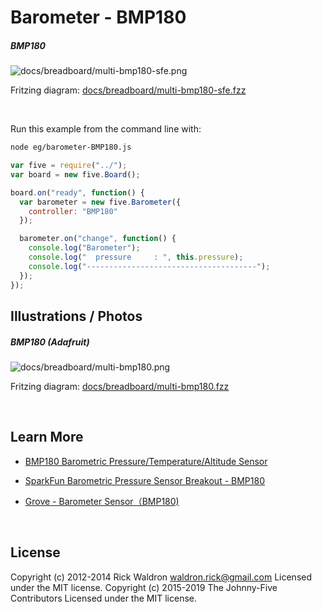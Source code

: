 <!--remove-start-->

# Barometer - BMP180

<!--remove-end-->






##### BMP180



![docs/breadboard/multi-bmp180-sfe.png](breadboard/multi-bmp180-sfe.png)<br>

Fritzing diagram: [docs/breadboard/multi-bmp180-sfe.fzz](breadboard/multi-bmp180-sfe.fzz)

&nbsp;




Run this example from the command line with:
```bash
node eg/barometer-BMP180.js
```


```javascript
var five = require("../");
var board = new five.Board();

board.on("ready", function() {
  var barometer = new five.Barometer({
    controller: "BMP180"
  });

  barometer.on("change", function() {
    console.log("Barometer");
    console.log("  pressure     : ", this.pressure);
    console.log("--------------------------------------");
  });
});

```


## Illustrations / Photos


##### BMP180 (Adafruit)



![docs/breadboard/multi-bmp180.png](breadboard/multi-bmp180.png)<br>

Fritzing diagram: [docs/breadboard/multi-bmp180.fzz](breadboard/multi-bmp180.fzz)

&nbsp;






## Learn More

- [BMP180 Barometric Pressure/Temperature/Altitude Sensor](https://www.adafruit.com/products/1603)

- [SparkFun Barometric Pressure Sensor Breakout - BMP180](https://www.sparkfun.com/products/11824)

- [Grove - Barometer Sensor（BMP180)](http://www.seeedstudio.com/depot/Grove-Barometer-SensorBMP180-p-1840.html)

&nbsp;

<!--remove-start-->

## License
Copyright (c) 2012-2014 Rick Waldron <waldron.rick@gmail.com>
Licensed under the MIT license.
Copyright (c) 2015-2019 The Johnny-Five Contributors
Licensed under the MIT license.

<!--remove-end-->
